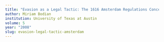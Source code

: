 ```yaml
---
title: "Evasion as a Legal Tactic: The 1616 Amsterdam Regulations Concerning the Jews"
author: Miriam Bodian
institution: University of Texas at Austin
volume: 5
year: "2008"
slug: evasion-legal-tactic-amsterdam
---
```

